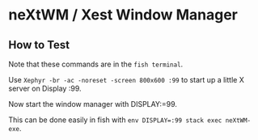 # neXtWM / Xest Window Manager

## How to Test

Note that these commands are in the `fish terminal`.

Use `Xephyr -br -ac -noreset -screen 800x600 :99` to start up a little X server on Display :99.

Now start the window manager with DISPLAY:=99.

This can be done easily in fish with
`env DISPLAY=:99 stack exec neXtWM-exe`.
